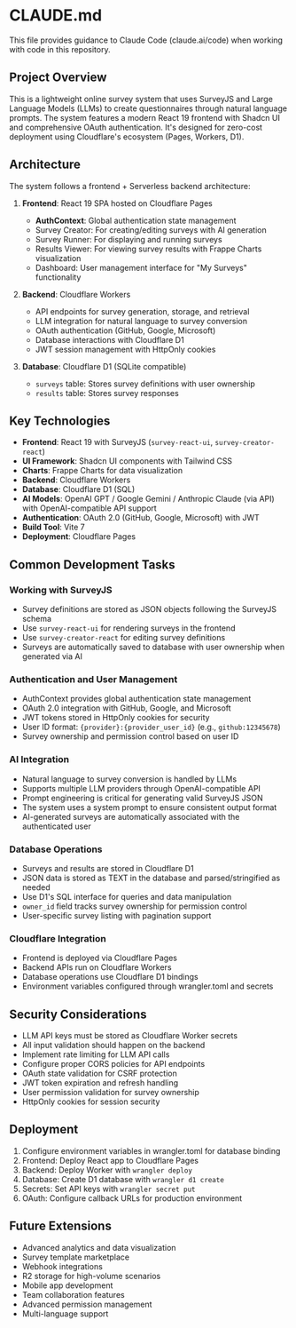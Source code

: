 # CLAUDE.md

This file provides guidance to Claude Code (claude.ai/code) when working with code in this repository.

## Project Overview

This is a lightweight online survey system that uses SurveyJS and Large Language Models (LLMs) to create questionnaires through natural language prompts. The system features a modern React 19 frontend with Shadcn UI and comprehensive OAuth authentication. It's designed for zero-cost deployment using Cloudflare's ecosystem (Pages, Workers, D1).

## Architecture

The system follows a frontend + Serverless backend architecture:

1. **Frontend**: React 19 SPA hosted on Cloudflare Pages
   - **AuthContext**: Global authentication state management
   - Survey Creator: For creating/editing surveys with AI generation
   - Survey Runner: For displaying and running surveys
   - Results Viewer: For viewing survey results with Frappe Charts visualization
   - Dashboard: User management interface for "My Surveys" functionality

2. **Backend**: Cloudflare Workers
   - API endpoints for survey generation, storage, and retrieval
   - LLM integration for natural language to survey conversion
   - OAuth authentication (GitHub, Google, Microsoft)
   - Database interactions with Cloudflare D1
   - JWT session management with HttpOnly cookies

3. **Database**: Cloudflare D1 (SQLite compatible)
   - `surveys` table: Stores survey definitions with user ownership
   - `results` table: Stores survey responses

## Key Technologies

- **Frontend**: React 19 with SurveyJS (`survey-react-ui`, `survey-creator-react`)
- **UI Framework**: Shadcn UI components with Tailwind CSS
- **Charts**: Frappe Charts for data visualization
- **Backend**: Cloudflare Workers
- **Database**: Cloudflare D1 (SQL)
- **AI Models**: OpenAI GPT / Google Gemini / Anthropic Claude (via API) with OpenAI-compatible API support
- **Authentication**: OAuth 2.0 (GitHub, Google, Microsoft) with JWT
- **Build Tool**: Vite 7
- **Deployment**: Cloudflare Pages

## Common Development Tasks

### Working with SurveyJS
- Survey definitions are stored as JSON objects following the SurveyJS schema
- Use `survey-react-ui` for rendering surveys in the frontend
- Use `survey-creator-react` for editing survey definitions
- Surveys are automatically saved to database with user ownership when generated via AI

### Authentication and User Management
- AuthContext provides global authentication state management
- OAuth 2.0 integration with GitHub, Google, and Microsoft
- JWT tokens stored in HttpOnly cookies for security
- User ID format: `{provider}:{provider_user_id}` (e.g., `github:12345678`)
- Survey ownership and permission control based on user ID

### AI Integration
- Natural language to survey conversion is handled by LLMs
- Supports multiple LLM providers through OpenAI-compatible API
- Prompt engineering is critical for generating valid SurveyJS JSON
- The system uses a system prompt to ensure consistent output format
- AI-generated surveys are automatically associated with the authenticated user

### Database Operations
- Surveys and results are stored in Cloudflare D1
- JSON data is stored as TEXT in the database and parsed/stringified as needed
- Use D1's SQL interface for queries and data manipulation
- `owner_id` field tracks survey ownership for permission control
- User-specific survey listing with pagination support

### Cloudflare Integration
- Frontend is deployed via Cloudflare Pages
- Backend APIs run on Cloudflare Workers
- Database operations use Cloudflare D1 bindings
- Environment variables configured through wrangler.toml and secrets

## Security Considerations

- LLM API keys must be stored as Cloudflare Worker secrets
- All input validation should happen on the backend
- Implement rate limiting for LLM API calls
- Configure proper CORS policies for API endpoints
- OAuth state validation for CSRF protection
- JWT token expiration and refresh handling
- User permission validation for survey ownership
- HttpOnly cookies for session security

## Deployment

1. Configure environment variables in wrangler.toml for database binding
2. Frontend: Deploy React app to Cloudflare Pages
3. Backend: Deploy Worker with `wrangler deploy`
4. Database: Create D1 database with `wrangler d1 create`
5. Secrets: Set API keys with `wrangler secret put`
6. OAuth: Configure callback URLs for production environment

## Future Extensions

- Advanced analytics and data visualization
- Survey template marketplace
- Webhook integrations
- R2 storage for high-volume scenarios
- Mobile app development
- Team collaboration features
- Advanced permission management
- Multi-language support